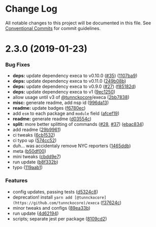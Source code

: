 # Change Log

All notable changes to this project will be documented in this file.
See [Conventional Commits](https://conventionalcommits.org) for commit guidelines.

# 2.3.0 (2019-01-23)


### Bug Fixes

* **deps:** update dependency execa to v0.10.0 ([#35](https://github.com/tunnckoCore/monorepo/issues/35)) ([1107ba9](https://github.com/tunnckoCore/monorepo/commit/1107ba9))
* **deps:** update dependency execa to v0.11.0 ([249b08b](https://github.com/tunnckoCore/monorepo/commit/249b08b))
* **deps:** update dependency execa to v0.9.0 ([#27](https://github.com/tunnckoCore/monorepo/issues/27)) ([f85182d](https://github.com/tunnckoCore/monorepo/commit/f85182d))
* **deps:** update dependency execa to v1 ([9ec1250](https://github.com/tunnckoCore/monorepo/commit/9ec1250))
* allow usage until v3 of [@tunnckocore](https://github.com/tunnckocore)/execa ([2bb7838](https://github.com/tunnckoCore/monorepo/commit/2bb7838))
* **misc:** generate readme, add nsp id ([996da13](https://github.com/tunnckoCore/monorepo/commit/996da13))
* **readme:** update badges ([f6780ec](https://github.com/tunnckoCore/monorepo/commit/f6780ec))
* add `esm` to each package and `module` field ([afcef19](https://github.com/tunnckoCore/monorepo/commit/afcef19))
* **readme:** generate readme ([d03554c](https://github.com/tunnckoCore/monorepo/commit/d03554c))
* **split:** more better splitting of commands ([#28](https://github.com/tunnckoCore/monorepo/issues/28), [#37](https://github.com/tunnckoCore/monorepo/issues/37)) ([ebac834](https://github.com/tunnckoCore/monorepo/commit/ebac834))
* add readme ([29b9961](https://github.com/tunnckoCore/monorepo/commit/29b9961))
* ci tweaks ([6cb1532](https://github.com/tunnckoCore/monorepo/commit/6cb1532))
* ci typo up ([574cc52](https://github.com/tunnckoCore/monorepo/commit/574cc52))
* duh... was accidentaly remove NYC reporters ([1465ddb](https://github.com/tunnckoCore/monorepo/commit/1465ddb))
* meta ([b50df00](https://github.com/tunnckoCore/monorepo/commit/b50df00))
* mini tweaks ([cbdd9e7](https://github.com/tunnckoCore/monorepo/commit/cbdd9e7))
* run update ([b8f332b](https://github.com/tunnckoCore/monorepo/commit/b8f332b))
* typo ([119aab1](https://github.com/tunnckoCore/monorepo/commit/119aab1))


### Features

* config updates, passing tests ([d5324c8](https://github.com/tunnckoCore/monorepo/commit/d5324c8))
* deprecation! install `yarn add [@tunnckocore](https://github.com/tunnckocore)/execa` ([f37624c](https://github.com/tunnckoCore/monorepo/commit/f37624c))
* minor tweaks and configs ([89ea33b](https://github.com/tunnckoCore/monorepo/commit/89ea33b))
* run update ([4d62194](https://github.com/tunnckoCore/monorepo/commit/4d62194))
* scripts; separate jest per package ([8109cd2](https://github.com/tunnckoCore/monorepo/commit/8109cd2))
